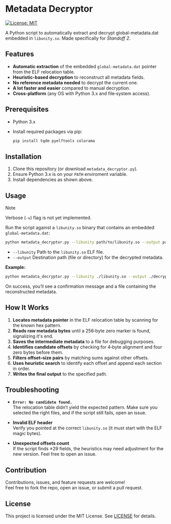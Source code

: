 # Metadata Decryptor

[![License: MIT](https://img.shields.io/badge/License-MIT-yellow.svg)](LICENSE)

A Python script to automatically extract and decrypt global-metadata.dat embedded in `libunity.so`. Made specifically for *Standoff 2*.

## Features

- **Automatic extraction** of the embedded `global-metadata.dat` pointer from the ELF relocation table.
- **Heuristic-based decryption** to reconstruct all metadata fields.
- **No reference metadata needed** to decrypt the current one.
- **A lot faster and easier** compared to manual decryption.
- **Cross‑platform** (any OS with Python 3.x and file‑system access).

## Prerequisites

- Python 3.x
- Install required packages via pip:

  ```bash
  pip install tqdm pyelftools colorama
  ```

## Installation

1. Clone this repository (or download `metadata_decryptor.py`).
2. Ensure Python 3.x is on your `PATH` enviroment variable.
3. Install dependencies as shown above.

## Usage

> [!NOTE]
> Verbose (`-v`) flag is not yet implemented.

Run the script against a `libunity.so` binary that contains an embedded `global-metadata.dat`:

```bash
python metadata_decryptor.py --libunity path/to/libunity.so --output path/to/output-metadata.dat
```

- `--libunity`&nbsp;Path to the `libunity.so` ELF file.
- `--output`&nbsp;Destination path (file or directory) for the decrypted metadata.

**Example:**

```bash
python metadata_decryptor.py --libunity ./libunity.so --output ./decrypted-metadata.dat
```

On success, you’ll see a confirmation message and a file containing the reconstructed metadata.

## How It Works

1. **Locates metadata pointer** in the ELF relocation table by scanning for the known hex pattern.
2. **Reads raw metadata bytes** until a 256‑byte zero marker is found, signalizing it's end.
3. **Saves the intermediate metadata** to a file for debugging purposes.
4. **Identifies candidate offsets** by checking for 4‑byte alignment and four zero bytes before them.
5. **Filters offset–size pairs** by matching sums against other offsets.
6. **Uses heuristic search** to identify each offset and append each section in order.
7. **Writes the final output** to the specified path.

## Troubleshooting

- **`Error: No candidate found.`**  
  The relocation table didn’t yield the expected pattern. Make sure you selected the right files, and if the script still fails, open an issue.

- **Invalid ELF header**  
  Verify you pointed at the correct `libunity.so` (it must start with the ELF magic bytes).

- **Unexpected offsets count**  
  If the script finds ≠29 fields, the heuristics may need adjustment for the new version. Feel free to open an issue.

## Contribution

Contributions, issues, and feature requests are welcome!  
Feel free to fork the repo, open an issue, or submit a pull request.

## License

This project is licensed under the MIT License. See [LICENSE](LICENSE) for details.
